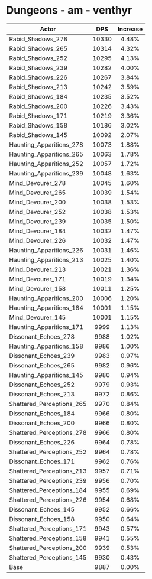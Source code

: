 # Dungeons - am - venthyr
| Actor | DPS | Increase |
|---|:---:|:---:|
|Rabid_Shadows_278|10330|4.48%|
|Rabid_Shadows_265|10314|4.32%|
|Rabid_Shadows_252|10295|4.13%|
|Rabid_Shadows_239|10282|4.00%|
|Rabid_Shadows_226|10267|3.84%|
|Rabid_Shadows_213|10242|3.59%|
|Rabid_Shadows_184|10235|3.52%|
|Rabid_Shadows_200|10226|3.43%|
|Rabid_Shadows_171|10219|3.36%|
|Rabid_Shadows_158|10186|3.02%|
|Rabid_Shadows_145|10092|2.07%|
|Haunting_Apparitions_278|10073|1.88%|
|Haunting_Apparitions_265|10063|1.78%|
|Haunting_Apparitions_252|10057|1.72%|
|Haunting_Apparitions_239|10048|1.63%|
|Mind_Devourer_278|10045|1.60%|
|Mind_Devourer_265|10039|1.54%|
|Mind_Devourer_200|10038|1.53%|
|Mind_Devourer_252|10038|1.53%|
|Mind_Devourer_239|10035|1.50%|
|Mind_Devourer_184|10032|1.47%|
|Mind_Devourer_226|10032|1.47%|
|Haunting_Apparitions_226|10031|1.46%|
|Haunting_Apparitions_213|10025|1.40%|
|Mind_Devourer_213|10021|1.36%|
|Mind_Devourer_171|10019|1.34%|
|Mind_Devourer_158|10011|1.25%|
|Haunting_Apparitions_200|10006|1.20%|
|Haunting_Apparitions_184|10001|1.15%|
|Mind_Devourer_145|10001|1.15%|
|Haunting_Apparitions_171|9999|1.13%|
|Dissonant_Echoes_278|9988|1.02%|
|Haunting_Apparitions_158|9986|1.00%|
|Dissonant_Echoes_239|9983|0.97%|
|Dissonant_Echoes_265|9982|0.96%|
|Haunting_Apparitions_145|9980|0.94%|
|Dissonant_Echoes_252|9979|0.93%|
|Dissonant_Echoes_213|9972|0.86%|
|Shattered_Perceptions_265|9970|0.84%|
|Dissonant_Echoes_184|9966|0.80%|
|Dissonant_Echoes_200|9966|0.80%|
|Shattered_Perceptions_278|9966|0.80%|
|Dissonant_Echoes_226|9964|0.78%|
|Shattered_Perceptions_252|9964|0.78%|
|Dissonant_Echoes_171|9962|0.76%|
|Shattered_Perceptions_213|9957|0.71%|
|Shattered_Perceptions_239|9956|0.70%|
|Shattered_Perceptions_184|9955|0.69%|
|Shattered_Perceptions_226|9954|0.68%|
|Dissonant_Echoes_145|9952|0.66%|
|Dissonant_Echoes_158|9950|0.64%|
|Shattered_Perceptions_171|9943|0.57%|
|Shattered_Perceptions_158|9941|0.55%|
|Shattered_Perceptions_200|9939|0.53%|
|Shattered_Perceptions_145|9930|0.43%|
|Base|9887|0.00%|
